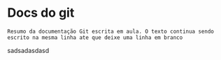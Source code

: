 # Docs do git

    Resumo da documentação Git escrita em aula. O texto continua sendo escrito na mesma linha ate que deixe uma linha em branco
sadsadasdasd

